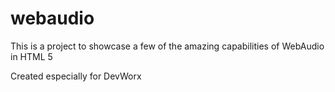 # webaudio
This is a project to showcase a few of the amazing capabilities of WebAudio in HTML 5

Created especially for DevWorx
